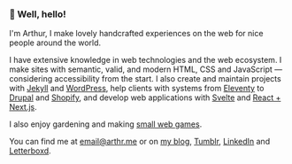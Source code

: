 ### 👋 Well, hello!

I'm Arthur, I make lovely handcrafted experiences on the web for nice people around the world.

I have extensive knowledge in web technologies and the web ecosystem. I make sites with semantic, valid, and modern HTML, CSS and JavaScript — considering accessibility from the start. I also create and maintain projects with [Jekyll](https://jekyllrb.com) and [WordPress](https://wordpress.org/), help clients with systems from [Eleventy](https://11ty.dev) to [Drupal](https://drupal.org/) and [Shopify](https://shopify.com), and develop web applications with [Svelte](https://svelte.dev/) and [React + Next.js](https://nextjs.org).

I also enjoy gardening and making [small web games](https://irrelefante.com.br/).

You can find me at <email@arthr.me> or on [my blog](https://irrelefante.com.br), [Tumblr](https://www.tumblr.com/arthrfrts), [LinkedIn](https://www.linkedin.com/in/arthrfrts) and [Letterboxd](https://letterboxd.com/arthrfrts).
